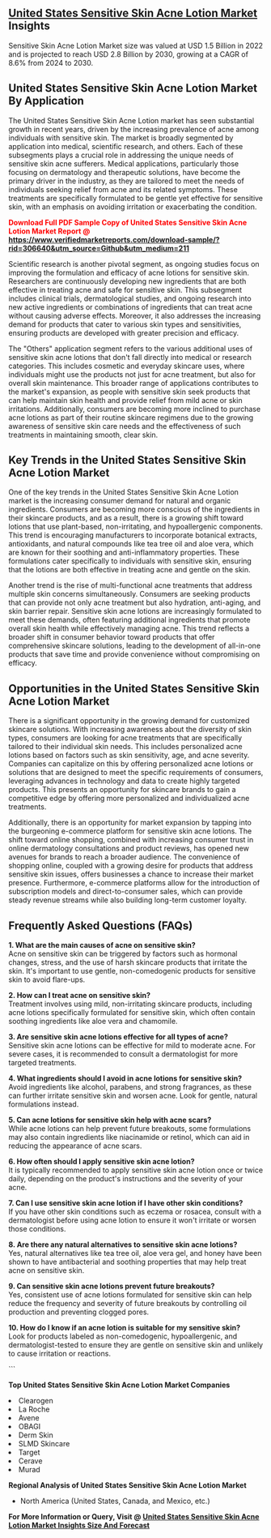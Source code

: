 <h2><a href="https://www.verifiedmarketreports.com/download-sample/?rid=306640&amp;utm_source=Github&amp;utm_medium=211" target="_blank">United States Sensitive Skin Acne Lotion Market</a> Insights</h2><p>Sensitive Skin Acne Lotion Market size was valued at USD 1.5 Billion in 2022 and is projected to reach USD 2.8 Billion by 2030, growing at a CAGR of 8.6% from 2024 to 2030.</p><p><h2>United States Sensitive Skin Acne Lotion Market By Application</h2><p>The United States Sensitive Skin Acne Lotion market has seen substantial growth in recent years, driven by the increasing prevalence of acne among individuals with sensitive skin. The market is broadly segmented by application into medical, scientific research, and others. Each of these subsegments plays a crucial role in addressing the unique needs of sensitive skin acne sufferers. Medical applications, particularly those focusing on dermatology and therapeutic solutions, have become the primary driver in the industry, as they are tailored to meet the needs of individuals seeking relief from acne and its related symptoms. These treatments are specifically formulated to be gentle yet effective for sensitive skin, with an emphasis on avoiding irritation or exacerbating the condition.<p><strong><p><span class=""><span style="color: #ff0000;"><strong>Download Full PDF Sample Copy of United States Sensitive Skin Acne Lotion Market Report</strong> @ </span><a href="https://www.verifiedmarketreports.com/download-sample/?rid=306640&amp;utm_source=Github&amp;utm_medium=211" target="_blank">https://www.verifiedmarketreports.com/download-sample/?rid=306640&amp;utm_source=Github&amp;utm_medium=211</a></span></p></strong></p><p>Scientific research is another pivotal segment, as ongoing studies focus on improving the formulation and efficacy of acne lotions for sensitive skin. Researchers are continuously developing new ingredients that are both effective in treating acne and safe for sensitive skin. This subsegment includes clinical trials, dermatological studies, and ongoing research into new active ingredients or combinations of ingredients that can treat acne without causing adverse effects. Moreover, it also addresses the increasing demand for products that cater to various skin types and sensitivities, ensuring products are developed with greater precision and efficacy.</p><p>The "Others" application segment refers to the various additional uses of sensitive skin acne lotions that don't fall directly into medical or research categories. This includes cosmetic and everyday skincare uses, where individuals might use the products not just for acne treatment, but also for overall skin maintenance. This broader range of applications contributes to the market's expansion, as people with sensitive skin seek products that can help maintain skin health and provide relief from mild acne or skin irritations. Additionally, consumers are becoming more inclined to purchase acne lotions as part of their routine skincare regimens due to the growing awareness of sensitive skin care needs and the effectiveness of such treatments in maintaining smooth, clear skin.</p><h2>Key Trends in the United States Sensitive Skin Acne Lotion Market</h2><p>One of the key trends in the United States Sensitive Skin Acne Lotion market is the increasing consumer demand for natural and organic ingredients. Consumers are becoming more conscious of the ingredients in their skincare products, and as a result, there is a growing shift toward lotions that use plant-based, non-irritating, and hypoallergenic components. This trend is encouraging manufacturers to incorporate botanical extracts, antioxidants, and natural compounds like tea tree oil and aloe vera, which are known for their soothing and anti-inflammatory properties. These formulations cater specifically to individuals with sensitive skin, ensuring that the lotions are both effective in treating acne and gentle on the skin.</p><p>Another trend is the rise of multi-functional acne treatments that address multiple skin concerns simultaneously. Consumers are seeking products that can provide not only acne treatment but also hydration, anti-aging, and skin barrier repair. Sensitive skin acne lotions are increasingly formulated to meet these demands, often featuring additional ingredients that promote overall skin health while effectively managing acne. This trend reflects a broader shift in consumer behavior toward products that offer comprehensive skincare solutions, leading to the development of all-in-one products that save time and provide convenience without compromising on efficacy.</p><h2>Opportunities in the United States Sensitive Skin Acne Lotion Market</h2><p>There is a significant opportunity in the growing demand for customized skincare solutions. With increasing awareness about the diversity of skin types, consumers are looking for acne treatments that are specifically tailored to their individual skin needs. This includes personalized acne lotions based on factors such as skin sensitivity, age, and acne severity. Companies can capitalize on this by offering personalized acne lotions or solutions that are designed to meet the specific requirements of consumers, leveraging advances in technology and data to create highly targeted products. This presents an opportunity for skincare brands to gain a competitive edge by offering more personalized and individualized acne treatments.</p><p>Additionally, there is an opportunity for market expansion by tapping into the burgeoning e-commerce platform for sensitive skin acne lotions. The shift toward online shopping, combined with increasing consumer trust in online dermatology consultations and product reviews, has opened new avenues for brands to reach a broader audience. The convenience of shopping online, coupled with a growing desire for products that address sensitive skin issues, offers businesses a chance to increase their market presence. Furthermore, e-commerce platforms allow for the introduction of subscription models and direct-to-consumer sales, which can provide steady revenue streams while also building long-term customer loyalty.</p><h2>Frequently Asked Questions (FAQs)</h2><p><strong>1. What are the main causes of acne on sensitive skin?</strong><br> Acne on sensitive skin can be triggered by factors such as hormonal changes, stress, and the use of harsh skincare products that irritate the skin. It's important to use gentle, non-comedogenic products for sensitive skin to avoid flare-ups.</p><p><strong>2. How can I treat acne on sensitive skin?</strong><br> Treatment involves using mild, non-irritating skincare products, including acne lotions specifically formulated for sensitive skin, which often contain soothing ingredients like aloe vera and chamomile.</p><p><strong>3. Are sensitive skin acne lotions effective for all types of acne?</strong><br> Sensitive skin acne lotions can be effective for mild to moderate acne. For severe cases, it is recommended to consult a dermatologist for more targeted treatments.</p><p><strong>4. What ingredients should I avoid in acne lotions for sensitive skin?</strong><br> Avoid ingredients like alcohol, parabens, and strong fragrances, as these can further irritate sensitive skin and worsen acne. Look for gentle, natural formulations instead.</p><p><strong>5. Can acne lotions for sensitive skin help with acne scars?</strong><br> While acne lotions can help prevent future breakouts, some formulations may also contain ingredients like niacinamide or retinol, which can aid in reducing the appearance of acne scars.</p><p><strong>6. How often should I apply sensitive skin acne lotion?</strong><br> It is typically recommended to apply sensitive skin acne lotion once or twice daily, depending on the product's instructions and the severity of your acne.</p><p><strong>7. Can I use sensitive skin acne lotion if I have other skin conditions?</strong><br> If you have other skin conditions such as eczema or rosacea, consult with a dermatologist before using acne lotion to ensure it won't irritate or worsen those conditions.</p><p><strong>8. Are there any natural alternatives to sensitive skin acne lotions?</strong><br> Yes, natural alternatives like tea tree oil, aloe vera gel, and honey have been shown to have antibacterial and soothing properties that may help treat acne on sensitive skin.</p><p><strong>9. Can sensitive skin acne lotions prevent future breakouts?</strong><br> Yes, consistent use of acne lotions formulated for sensitive skin can help reduce the frequency and severity of future breakouts by controlling oil production and preventing clogged pores.</p><p><strong>10. How do I know if an acne lotion is suitable for my sensitive skin?</strong><br> Look for products labeled as non-comedogenic, hypoallergenic, and dermatologist-tested to ensure they are gentle on sensitive skin and unlikely to cause irritation or reactions.</p>```</p><p><strong>Top United States Sensitive Skin Acne Lotion Market Companies</strong></p><div data-test-id=""><p><li>Clearogen</li><li> La Roche</li><li> Avene</li><li> OBAGI</li><li> Derm Skin</li><li> SLMD Skincare</li><li> Target</li><li> Cerave</li><li> Murad</li></p><div><strong>Regional Analysis of&nbsp;United States Sensitive Skin Acne Lotion Market</strong></div><ul><li dir="ltr"><p dir="ltr">North America&nbsp;(United States, Canada, and Mexico, etc.)</p></li></ul><p><strong>For More Information or Query, Visit @&nbsp;</strong><strong><a href="https://www.verifiedmarketreports.com/product/sensitive-skin-acne-lotion-market/?utm_source=Github&amp;utm_medium=211" target="_blank">United States Sensitive Skin Acne Lotion Market Insights Size And Forecast</a></strong></p></div>

